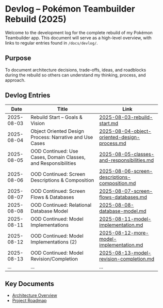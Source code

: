 # Devlog – Pokémon Teambuilder Rebuild (2025)

Welcome to the development log for the complete rebuild of my Pokémon Teambuilder app. This document will serve as a high-level overview, with links to regular entries found in `/docs/devlog/`.

## Purpose
To document architecture decisions, trade-offs, ideas, and roadblocks during the rebuild so others can understand my thinking, process, and approach.

## Devlog Entries

| Date       | Title                            | Link                                             |
|------------|----------------------------------|--------------------------------------------------|
| 2025-08-03 | Rebuild Start – Goals & Vision   | [2025-08-03-rebuild-start.md](docs/devlog/2025-08-03-rebuild-start.md) |
| 2025-08-04 | Object Oriented Design Process: Narrative and Use Cases | [2025-08-04-object-oriented-design-process.md](docs/devlog/2025-08-04-object-oriented-design-process.md) |
| 2025-08-05 | OOD Continued: Use Cases, Domain Classes, and Responsibilities | [2025-08-05-classes-and-responsibilities.md](docs/devlog/2025-08-05-classes-and-responsibilities.md) |
| 2025-08-06 | OOD Continued: Screen Descriptions & Composition | [2025-08-06-screen-descriptions-composition.md](docs/devlog/2025-08-06-screen-descriptions-composition.md) |
| 2025-08-07 | OOD Continued: Screen Flows & Databases | [2025-08-07-screen-flows-databases.md](docs/devlog/2025-08-07-screen-flows-databases.md) |
| 2025-08-08 | OOD Continued: Relational Database Model | [2025-08-08-database-model.md](docs/devlog/2025-08-08-database-model.md) |
| 2025-08-11 | OOD Continued: Model Implementations | [2025-08-11-model-implementation.md](docs/devlog/2025-08-11-model-implementation.md) |
| 2025-08-12 | OOD Continued: Model Implementations (2) | [2025-08-12-more-model-implementation.md](docs/devlog/2025-08-12-more-model-implementation.md) |
| 2025-08-13 | OOD Continued: Model Revision/Completion | [2025-08-13-model-revision-completion.md](docs/devlog/2025-08-13-model-revision-completion.md) |
| ...        | ...                              | ...                                              |
## Key Documents

- [Architecture Overview](docs/architecture.md)
- [Project Roadmap](docs/roadmap.md)
